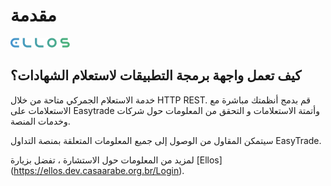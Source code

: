 # مقدمة


![](./assets/Vector-1.png)


## <b>كيف تعمل واجهة برمجة التطبيقات لاستعلام الشهادات؟</b>

خدمة الاستعلام الجمركي متاحة من خلال HTTP REST.
قم بدمج أنظمتك مباشرة مع الاستعلامات على Easytrade وأتمتة الاستعلامات و
التحقق من المعلومات حول شركات وخدمات المنصة.


سيتمكن المقاول من الوصول إلى جميع المعلومات المتعلقة بمنصة التداول EasyTrade.


لمزيد من المعلومات حول الاستشارة ، تفضل بزيارة [Ellos] (https://ellos.dev.casaarabe.org.br/Login).